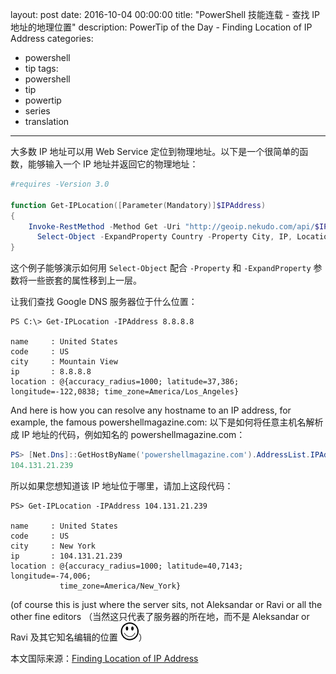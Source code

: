 layout: post
date: 2016-10-04 00:00:00
title: "PowerShell 技能连载 - 查找 IP 地址的地理位置"
description: PowerTip of the Day - Finding Location of IP Address
categories:
- powershell
- tip
tags:
- powershell
- tip
- powertip
- series
- translation
---
大多数 IP 地址可以用 Web Service 定位到物理地址。以下是一个很简单的函数，能够输入一个 IP 地址并返回它的物理地址：

```powershell
#requires -Version 3.0

function Get-IPLocation([Parameter(Mandatory)]$IPAddress)
{
    Invoke-RestMethod -Method Get -Uri "http://geoip.nekudo.com/api/$IPAddress" |
      Select-Object -ExpandProperty Country -Property City, IP, Location 
}
```

这个例子能够演示如何用 `Select-Object` 配合 `-Property` 和 `-ExpandProperty` 参数将一些嵌套的属性移到上一层。

让我们查找 Google DNS 服务器位于什么位置：

```
PS C:\> Get-IPLocation -IPAddress 8.8.8.8

name     : United States
code     : US
city     : Mountain View
ip       : 8.8.8.8
location : @{accuracy_radius=1000; latitude=37,386; longitude=-122,0838; time_zone=America/Los_Angeles} 
```

And here is how you can resolve any hostname to an IP address, for example, the famous powershellmagazine.com:
以下是如何将任意主机名解析成 IP 地址的代码，例如知名的 powershellmagazine.com：

```powershell
PS> [Net.Dns]::GetHostByName('powershellmagazine.com').AddressList.IPAddressToString
104.131.21.239
```

所以如果您想知道该 IP 地址位于哪里，请加上这段代码：

```
PS> Get-IPLocation -IPAddress 104.131.21.239

name     : United States
code     : US
city     : New York
ip       : 104.131.21.239
location : @{accuracy_radius=1000; latitude=40,7143; longitude=-74,006; 
           time_zone=America/New_York}
```

(of course this is just where the server sits, not Aleksandar or Ravi or all the other fine editors 
（当然这只代表了服务器的所在地，而不是 Aleksandar or Ravi 及其它知名编辑的位置 ![](/img/2016-10-04-finding-location-of-ip-address-001.png)）

<!--more-->
本文国际来源：[Finding Location of IP Address](http://community.idera.com/powershell/powertips/b/tips/posts/finding-location-of-ip-address)
